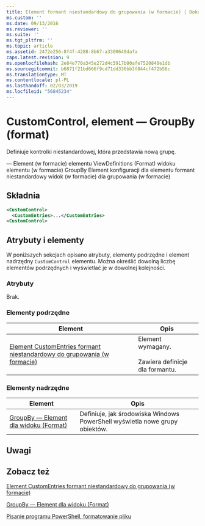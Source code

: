 ```yaml
---
title: Element formant niestandardowy do grupowania (w formacie) | Dokumentacja firmy Microsoft
ms.custom: ''
ms.date: 09/13/2016
ms.reviewer: ''
ms.suite: ''
ms.tgt_pltfrm: ''
ms.topic: article
ms.assetid: 2472e256-8f4f-4288-8b67-a3300649dafa
caps.latest.revision: 9
ms.openlocfilehash: 2e84e770a345e272d4c5917b00afe7520840e1db
ms.sourcegitcommit: b6871f21bd666f9cd71dd336bb3f844cf472b56c
ms.translationtype: MT
ms.contentlocale: pl-PL
ms.lasthandoff: 02/03/2019
ms.locfileid: "56845234"
---
```

# <a name="customcontrol-element-for-groupby-format"></a>CustomControl, element — GroupBy (format)

Definiuje kontrolki niestandardowej, która przedstawia nową grupę.

— Element (w formacie) elementu ViewDefinitions (Format) widoku elementu (w formacie) GroupBy Element konfiguracji dla elementu formant niestandardowy widok (w formacie) dla grupowania (w formacie)

## <a name="syntax"></a>Składnia

```xml
<CustomControl>
  <CustomEntries>...</CustomEntries>
<CustomControl>
```

## <a name="attributes-and-elements"></a>Atrybuty i elementy

W poniższych sekcjach opisano atrybuty, elementy podrzędne i element nadrzędny `CustomControl` elementu. Można określić dowolną liczbę elementów podrzędnych i wyświetlać je w dowolnej kolejności.

### <a name="attributes"></a>Atrybuty

Brak.

### <a name="child-elements"></a>Elementy podrzędne

|Element|Opis|
|-------------|-----------------|
|[Element CustomEntries formant niestandardowy do grupowania (w formacie)](./customentries-element-for-customcontrol-for-groupby-format.md)|Element wymagany.<br /><br /> Zawiera definicje dla formantu.|

### <a name="parent-elements"></a>Elementy nadrzędne

|Element|Opis|
|-------------|-----------------|
|[GroupBy — Element dla widoku (Format)](./groupby-element-for-view-format.md)|Definiuje, jak środowiska Windows PowerShell wyświetla nowe grupy obiektów.|

## <a name="remarks"></a>Uwagi

## <a name="see-also"></a>Zobacz też

[Element CustomEntries formant niestandardowy do grupowania (w formacie)](./customentries-element-for-customcontrol-for-groupby-format.md)

[GroupBy — Element dla widoku (Format)](./groupby-element-for-view-format.md)

[Pisanie programu PowerShell, formatowanie pliku](./writing-a-powershell-formatting-file.md)

